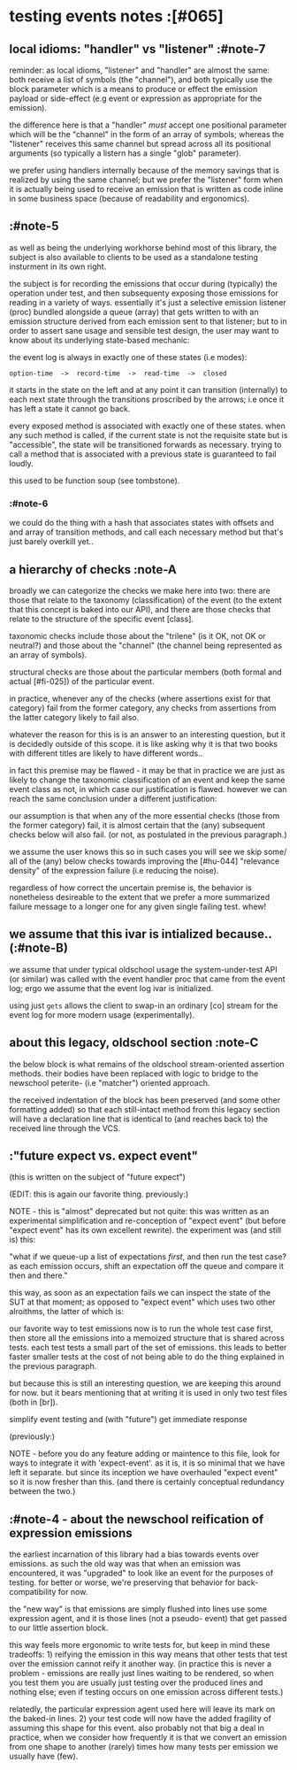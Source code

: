 # testing events notes :[#065]



## local idioms: "handler" vs "listener" :#note-7

reminder: as local idioms, "listener" and "handler" are almost the
same: both receive a list of symbols (the "channel"), and both
typically use the block parameter which is a means to produce or
effect the emission payload or side-effect (e.g event or expression
as appropriate for the emission).

the difference here is that a "handler" *must* accept one positional
parameter which will be the "channel" in the form of an array of
symbols; whereas the "listener" receives this same channel but spread
across all its positional arguments (so typically a listern has a
single "glob" parameter).

we prefer using handlers internally because of the memory savings that
is realized by using the same channel; but we prefer the "listener"
form when it is actually being used to receive an emission that is
written as code inline in some business space (because of readability
and ergonomics).




## :#note-5

as well as being the underlying workhorse behind most of this library,
the subject is also available to clients to be used as a standalone
testing insturment in its own right.

the subject is for recording the emissions that occur during
(typically) the operation under test, and then subsequenty exposing
those emissions for reading in a variety of ways. essentially it's
just a selective emission listener (proc) bundled alongside a queue
(array) that gets written to with an emission structure derived from
each emission sent to that listener; but to in order to assert sane
usage and sensible test design, the user may want to know about its
underlying state-based mechanic:

the event log is always in exactly one of these states (i.e modes):

    option-time  ->  record-time  ->  read-time  ->  closed

it starts in the state on the left and at any point it can transition
(internally) to each next state through the transitions proscribed by
the arrows; i.e once it has left a state it cannot go back.

every exposed method is associated with exactly one of these states.
when any such method is called, if the current state is not the
requisite state but is "accessible", the state will be transitioned
forwards as necessary. trying to call a method that is associated
with a previous state is guaranteed to fail loudly.

this used to be function soup (see tombstone).



### :#note-6

we could do the thing with a hash that associates states with
offsets and and array of transition methods, and call each
necessary method but that's just barely overkill yet..




## a hierarchy of checks  :note-A

broadly we can categorize the checks we make here into two: there are
those that relate to the taxonomy (classification) of the event (to the
extent that this concept is baked into our API), and there are those
checks that relate to the structure of the specific event [class].

taxonomic checks include those about the "trilene" (is it OK, not OK or
neutral?) and those about the "channel" (the channel being represented
as an array of symbols).

structural checks are those about the particular members (both formal
and actual [#fi-025]) of the particular event.

in practice, whenever any of the checks (where assertions exist for that
category) fail from the former category, any checks from assertions from
the latter category likely to fail also.

whatever the reason for this is is an answer to an interesting question,
but it is decidedly outside of this scope. it is like asking why it is that
two books with different titles are likely to have different words..

in fact this premise may be flawed - it may be that in practice we are
just as likely to change the taxonomic classification of an event and
keep the same event class as not, in which case our justification is
flawed. however we can reach the same conclusion under a different
justification:

our assumption is that when any of the more essential checks (those from
the former category) fail, it is almost certain that the (any) subsequent
checks below will also fail. (or not, as postulated in the previous
paragraph.)

we assume the user knows this so in such cases you will see we skip some/
all of the (any) below checks towards improving the [#hu-044] "relevance
density" of the expression failure (i.e reducing the noise).

regardless of how correct the uncertain premise is, the behavior is
nonetheless desireable to the extent that we prefer a more summarized
failure message to a longer one for any given single failing test. whew!




## we assume that this ivar is intialized because.. (:#note-B)

we assume that under typical oldschool usage the system-under-test API (or
similar) was called with the event handler proc that came from the event
log; ergo we assume that the event log ivar is initialized.

using just `gets` allows the client to swap-in an ordinary [co]
stream for the event log for more modern usage (experimentally).




## about this legacy, oldschool section :note-C


the below block is what remains of the oldschool stream-oriented
assertion methods. their bodies have been replaced with logic to bridge
to the newschool peterite- (i.e "matcher") oriented approach.

the received indentation of the block has been preserved (and some other
formatting added) so that each still-intact method from this legacy section
will have a declaration line that is identical to (and reaches back to)
the received line through the VCS.




## :"future expect vs. expect event"

(this is written on the subject of "future expect")

(EDIT: this is again our favorite thing. previously:)

NOTE - this is "almost" deprecated but not quite: this was written as
an experimental simplification and re-conception of "expect event"
(but before "expect event" has its own excellent rewrite). the
experiment was (and still is) this:

  "what if we queue-up a list of expectations *first*, and then
   run the test case? as each emission occurs, shift an expectation
   off the queue and compare it then and there."

this way, as soon as an expectation fails we can inspect the state
of the SUT at that moment; as opposed to "expect event" which uses
two other alroithms, the latter of which is:

our favorite way to test emissions now is to run the whole test case
first, then store all the emissions into a memoized structure that
is shared across tests. each test tests a small part of the set of
emissions. this leads to better faster smaller tests at the cost of
not being able to do the thing explained in the previous paragraph.

but because this is still an interesting question, we are keeping
this around for now. but it bears mentioning that at writing it is
used in only two test files (both in [br]).

simplify event testing and (with "future") get immediate response

(previously:)

NOTE - before you do any feature adding or maintence to this file,
look for ways to integrate it with 'expect-event'. as it is, it is
so minimal that we have left it separate. but since its inception
we have overhauled "expect event" so it is now fresher than this.
(and there is certainly conceptual redundancy between the two.)




## :#note-4 - about the newschool reification of expression emissions

the earliest incarnation of this library had a bias towards events
over emissions. as such the old way was that when an emission was
encountered, it was "upgraded" to look like an event for the
purposes of testing. for better or worse, we're preserving that
behavior for back-compatibility for now.

the "new way" is that emissions are simply flushed into lines
use some expression agent, and it is those lines (not a pseudo-
event) that get passed to our little assertion block.

this way feels more ergonomic to write tests for, but keep in mind
these tradeoffs: 1) reifying the emission in this way means that
other tests that test over the emission cannot reify it another way.
(in practice this is never a problem - emissions are really just lines
waiting to be rendered, so when you test them you are usually just
testing over the produced lines and nothing else; even if testing occurs
on one emission across different tests.)

relatedly, the particular expression agent used here will leave its mark
on the baked-in lines. 2) your test code will now have the added
fragility of assuming this shape for this event. also probably not that
big a deal in practice, when we consider how frequently it is that we
convert an emission from one shape to another (rarely) times how many
tests per emission we usually have (few).
